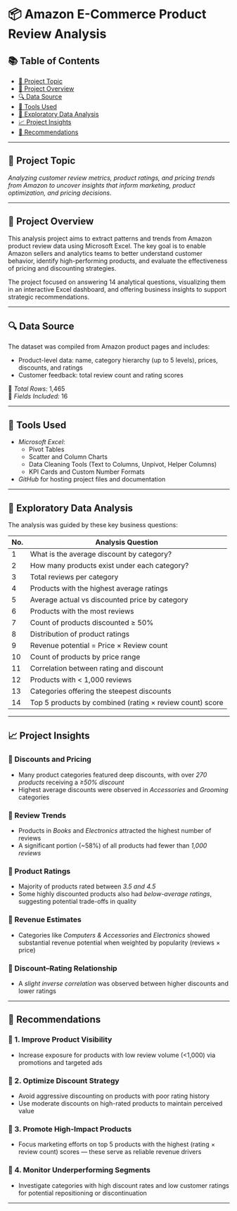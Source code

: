 # 📦 Amazon E-Commerce Product Review Analysis

## 📚 Table of Contents
- [📘 Project Topic](#project-topic)
- [📝 Project Overview](#project-overview)
- [🔍 Data Source](#data-source)
- [🧰 Tools Used](#tools-used)
- [📂 Exploratory Data Analysis](#exploratory-data-analysis)
- [📈 Project Insights](#project-insights)
- [📌 Recommendations](#recommendations)

---

## 📘 Project Topic

*Analyzing customer review metrics, product ratings, and pricing trends from Amazon to uncover insights that inform marketing, product optimization, and pricing decisions.*

---

## 📝 Project Overview

This analysis project aims to extract patterns and trends from Amazon product review data using Microsoft Excel. The key goal is to enable Amazon sellers and analytics teams to better understand customer behavior, identify high-performing products, and evaluate the effectiveness of pricing and discounting strategies.

The project focused on answering 14 analytical questions, visualizing them in an interactive Excel dashboard, and offering business insights to support strategic recommendations.

---

## 🔍 Data Source

The dataset was compiled from Amazon product pages and includes:

- Product-level data: name, category hierarchy (up to 5 levels), prices, discounts, and ratings
- Customer feedback: total review count and rating scores

📌 *Total Rows:* 1,465  
📌 *Fields Included:* 16

---

## 🧰 Tools Used

- *Microsoft Excel*:
  - Pivot Tables
  - Scatter and Column Charts
  - Data Cleaning Tools (Text to Columns, Unpivot, Helper Columns)
  - KPI Cards and Custom Number Formats
- *GitHub* for hosting project files and documentation

---

## 📂 Exploratory Data Analysis

The analysis was guided by these key business questions:

| No. | Analysis Question |
|-----|--------------------|
| 1   | What is the average discount by category? |
| 2   | How many products exist under each category? |
| 3   | Total reviews per category |
| 4   | Products with the highest average ratings |
| 5   | Average actual vs discounted price by category |
| 6   | Products with the most reviews |
| 7   | Count of products discounted ≥ 50% |
| 8   | Distribution of product ratings |
| 9   | Revenue potential = Price × Review count |
| 10  | Count of products by price range |
| 11  | Correlation between rating and discount |
| 12  | Products with < 1,000 reviews |
| 13  | Categories offering the steepest discounts |
| 14  | Top 5 products by combined (rating × review count) score |

---

## 📈 Project Insights

### 🔸 Discounts and Pricing
- Many product categories featured deep discounts, with over *270 products* receiving a *≥50% discount*
- Highest average discounts were observed in *Accessories* and *Grooming* categories

### 🔸 Review Trends
- Products in *Books* and *Electronics* attracted the highest number of reviews
- A significant portion (~58%) of all products had fewer than *1,000 reviews*

### 🔸 Product Ratings
- Majority of products rated between *3.5 and 4.5*
- Some highly discounted products also had *below-average ratings*, suggesting potential trade-offs in quality

### 🔸 Revenue Estimates
- Categories like *Computers & Accessories* and *Electronics* showed substantial revenue potential when weighted by popularity (reviews × price)

### 🔸 Discount–Rating Relationship
- A *slight inverse correlation* was observed between higher discounts and lower ratings

---

## 📌 Recommendations

### 🎯 1. Improve Product Visibility
- Increase exposure for products with low review volume (<1,000) via promotions and targeted ads

### 🎯 2. Optimize Discount Strategy
- Avoid aggressive discounting on products with poor rating history
- Use moderate discounts on high-rated products to maintain perceived value

### 🎯 3. Promote High-Impact Products
- Focus marketing efforts on top 5 products with the highest (rating × review count) scores — these serve as reliable revenue drivers

### 🎯 4. Monitor Underperforming Segments
- Investigate categories with high discount rates and low customer ratings for potential repositioning or discontinuation

---

